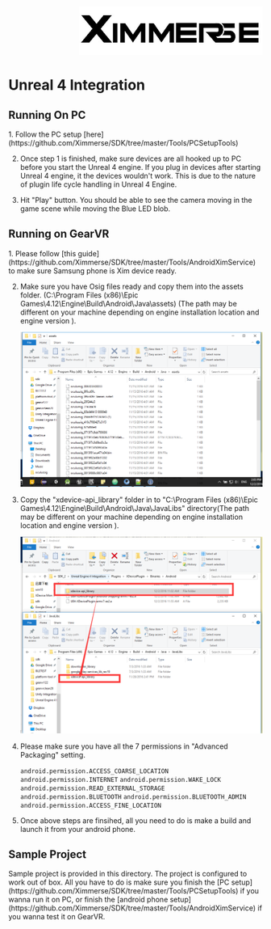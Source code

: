 <div align=right><img src="../Tools/imgs/xim.png" ></div>

<h1> Unreal 4 Integration </h1>

<h2> Running On PC </h2>
1. Follow the PC setup [here](https://github.com/Ximmerse/SDK/tree/master/Tools/PCSetupTools)


2. Once step 1 is finished, make sure devices are all hooked up to PC before you start the Unreal 4 engine. 
If you plug in devices after starting Unreal 4 engine, it the devices wouldn't work. 
This is due to the nature of plugin life cycle handling in Unreal 4 Engine. 


3. Hit "Play" button. You should be able to see the camera moving in the game scene while moving the Blue LED blob.

<h2> Running on GearVR</h2>
1. Please follow [this guide](https://github.com/Ximmerse/SDK/tree/master/Tools/AndroidXimService) to make sure Samsung phone is Xim device ready.


2. Make sure you have Osig files ready and copy them into the assets folder. (C:\Program Files (x86)\Epic Games\4.12\Engine\Build\Android\Java\assets) (The path may be different on your machine depending on engine installation location and engine version ).
	<div align = center>
	<img src="../Tools/imgs/copy_osigs.png" width="700">
    </div>
    
    
3. Copy the "xdevice-api_library" folder in to "C:\Program Files (x86)\Epic Games\4.12\Engine\Build\Android\Java\JavaLibs" directory(The path may be different on your machine depending on engine installation location and engine version ).
	<div align = center>
	<img src="../Tools/imgs/copy_java_libs.png" width="700">
    </div>
    
    
4. Please make sure you have all the 7 permissions in "Advanced Packaging" setting. 

	`android.permission.ACCESS_COARSE_LOCATION`
	`android.permission.INTERNET`
	`android.permission.WAKE_LOCK`
	`android.permission.READ_EXTERNAL_STORAGE`
	`android.permission.BLUETOOTH`
	`android.permission.BLUETOOTH_ADMIN`
	`android.permission.ACCESS_FINE_LOCATION`
	
	
5. Once above steps are finsihed, all you need to do is make a build and launch it from your android phone. 

<h2> Sample Project </h2>
Sample project is provided in this directory. 
The project is configured to work out of box. 
All you have to do is make sure you finish the [PC setup](https://github.com/Ximmerse/SDK/tree/master/Tools/PCSetupTools) if you wanna run it on PC, or finish the [android phone setup](https://github.com/Ximmerse/SDK/tree/master/Tools/AndroidXimService) if you wanna test it on GearVR.
